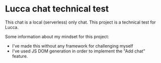 # Lucca chat technical test

This chat is a local (serverless) only chat.
This project is a technical test for Lucca.

Some information about my mindset for this project:
* I've made this without any framework for challenging myself
* I've used JS DOM generation in order to implement the "Add chat" feature.